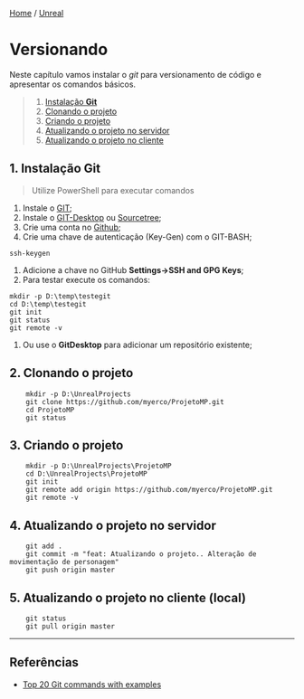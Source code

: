 [Home](https://myerco.github.io/unreal-engine) / [Unreal](https://myerco.github.io/unreal-engine/unreal.html)

# Versionando
Neste capítulo vamos instalar o *git* para versionamento de código e apresentar
os comandos básicos.
> 1. [Instalação **Git**](#1)
> 1. [Clonando o projeto](#2)
> 1. [Criando o projeto](#3)
> 1. [Atualizando o projeto no servidor](#4)
> 1. [Atualizando o projeto no cliente](#5)

<a name="1"></a>
## 1. Instalação Git
> Utilize PowerShell para executar comandos

1. Instale o [GIT](https://git-scm.com/downloads);
1. Instale o [GIT-Desktop](https://desktop.github.com/) ou [Sourcetree](https://www.sourcetreeapp.com/);
1. Crie uma conta no [Github](https://github.com/);
1. Crie uma chave de autenticação (Key-Gen) com o GIT-BASH;
```shell
ssh-keygen
```
1. Adicione a chave no GitHub **Settings->SSH and GPG Keys**;
1. Para testar execute os comandos:
```shell
mkdir -p D:\temp\testegit
cd D:\temp\testegit
git init
git status
git remote -v
```
1. Ou use o **GitDesktop** para adicionar um repositório existente;

<a name="2"></a>
## 2. Clonando o projeto
```shell
    mkdir -p D:\UnrealProjects
    git clone https://github.com/myerco/ProjetoMP.git
    cd ProjetoMP
    git status
```
<a name="3"></a>
## 3. Criando o projeto
```shell
    mkdir -p D:\UnrealProjects\ProjetoMP
    cd D:\UnrealProjects\ProjetoMP
    git init
    git remote add origin https://github.com/myerco/ProjetoMP.git
    git remote -v
```

<a name="4"></a>
## 4. Atualizando o projeto no servidor
```shell
    git add .
    git commit -m "feat: Atualizando o projeto.. Alteração de movimentação de personagem"
    git push origin master
```
<a name="5"></a>
## 5. Atualizando o projeto no cliente (local)
```shell
    git status
    git pull origin master
```
***

## Referências
- [Top 20 Git commands with examples](https://dzone.com/articles/top-20-git-commands-with-examples)
